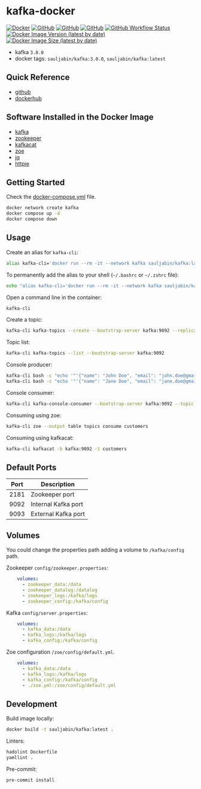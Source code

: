 # kafka-docker

<a href="https://www.docker.com/"><img alt="Docker" src="https://img.shields.io/badge/-docker-blue?logo=docker&logoColor=white"></a>
<a href="https://github.com/sauljabin/kafka-docker"><img alt="GitHub" src="https://img.shields.io/badge/status-active-brightgreen"></a>
<a href="https://github.com/sauljabin/kafka-docker"><img alt="GitHub" src="https://badges.pufler.dev/updated/sauljabin/kafka-docker?label=updated"></a>
<a href="https://github.com/sauljabin/kafka-docker/blob/main/LICENSE"><img alt="GitHub" src="https://img.shields.io/github/license/sauljabin/kafka-docker"></a>
<a href="https://github.com/sauljabin/kafka-docker/actions/workflows/main.yml"><img alt="GitHub Workflow Status" src="https://img.shields.io/github/workflow/status/sauljabin/kafka-docker/CI%20to%20Docker%20Hub"></a>
<a href="https://hub.docker.com/r/sauljabin/kafka"><img alt="Docker Image Version (latest by date)" src="https://img.shields.io/docker/v/sauljabin/kafka"></a>
<a href="https://hub.docker.com/r/sauljabin/kafka"><img alt="Docker Image Size (latest by date)" src="https://img.shields.io/docker/image-size/sauljabin/kafka"></a>

- kafka `3.0.0`
- docker tags: `sauljabin/kafka:3.0.0`, `sauljabin/kafka:latest`

## Quick Reference

- [github](https://github.com/sauljabin/kafka-docker)
- [dockerhub](https://hub.docker.com/r/sauljabin/kafka)

## Software Installed in the Docker Image

- [kafka](https://kafka.apache.org)
- [zookeeper](https://zookeeper.apache.org)
- [kafkacat](https://github.com/edenhill/kafkacat)
- [zoe](https://github.com/adevinta/zoe)
- [jq](https://stedolan.github.io/jq/)
- [httpie](https://httpie.org/)

## Getting Started

Check the [docker-compose.yml](docker-compose.yml) file.
```sh
docker network create kafka
docker compose up -d
docker compose down
```

## Usage

Create an alias for `kafka-cli`:
```bash
alias kafka-cli='docker run --rm -it --network kafka sauljabin/kafka:latest '
```

To permanently add the alias to your shell (`~/.bashrc` or `~/.zshrc` file):
```bash
echo "alias kafka-cli='docker run --rm -it --network kafka sauljabin/kafka:latest '" >> ~/.zshrc
```

Open a command line in the container:
```sh
kafka-cli
```

Create a topic:
```sh
kafka-cli kafka-topics --create --bootstrap-server kafka:9092 --replication-factor 1 --partitions 1 --topic customers
```

Topic list:
```sh
kafka-cli kafka-topics --list --bootstrap-server kafka:9092
```

Console producer:
```sh
kafka-cli bash -c "echo '"'{"name": "John Doe", "email": "john.doe@gmail.com"}'"' | kafka-console-producer --broker-list kafka:9092 --topic customers"
kafka-cli bash -c "echo '"'{"name": "Jane Doe", "email": "jane.doe@gmail.com"}'"' | kafka-console-producer --broker-list kafka:9092 --topic customers"
```

Console consumer:
```sh
kafka-cli kafka-console-consumer --bootstrap-server kafka:9092 --topic customers --from-beginning
```

Consuming using zoe:
```sh
kafka-cli zoe --output table topics consume customers
```

Consuming using kafkacat:
```sh
kafka-cli kafkacat -b kafka:9092 -t customers
```

## Default Ports

| Port | Description         |
| ---- | ------------------- |
| 2181 | Zookeeper port      |
| 9092 | Internal Kafka port |
| 9093 | External Kafka port |

## Volumes

You could change the properties path adding a volume to `/kafka/config` path.

Zookeeper `config/zookeeper.properties`:
```yaml
    volumes:
      - zookeeper_data:/data
      - zookeeper_datalog:/datalog
      - zookeeper_logs:/kafka/logs
      - zookeeper_config:/kafka/config
```

Kafka `config/server.properties`:
```yaml
    volumes:
      - kafka_data:/data
      - kafka_logs:/kafka/logs
      - kafka_config:/kafka/config
```

Zoe configuration `/zoe/config/default.yml`.
```yaml
    volumes:
      - kafka_data:/data
      - kafka_logs:/kafka/logs
      - kafka_config:/kafka/config
      - ./zoe.yml:/zoe/config/default.yml
```

## Development

Build image locally:
```sh
docker build -t sauljabin/kafka:latest .
```

Linters:
```sh
hadolint Dockerfile
yamllint .
```

Pre-commit:
```sh
pre-commit install
```
